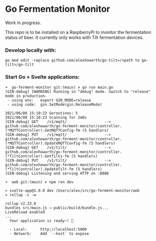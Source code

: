 # Go Fermentation Monitor

Work in progress.

This repo is to be installed on a RaspberryPi to monitor the fermentation status of beer. It currently only works with Tilt fermentation devices. 

### Develop locally with:

```
go mod edit -replace github.com/alexhowarth/go-tilt=/<path to go-tilt>/go-tilt
```

### Start Go + Svelte applications:

```
➜  go-ferment-monitor git:(main) ✗ go run main.go
[GIN-debug] [WARNING] Running in "debug" mode. Switch to "release" mode in production.
 - using env:   export GIN_MODE=release
 - using code:  gin.SetMode(gin.ReleaseMode)

2021/06/08 15:10:23 Goroutines: 5
2021/06/08 15:10:23 Scanning for 2m0s
[GIN-debug] GET    /v1/mqtt/                 --> github.com/alexhowarth/go-ferment-monitor/controller.(*MQTTController).GetMQTTConfig-fm (5 handlers)
[GIN-debug] PUT    /v1/mqtt/                 --> github.com/alexhowarth/go-ferment-monitor/controller.(*MQTTController).UpdateMQTTConfig-fm (5 handlers)
[GIN-debug] GET    /v1/tilt/                 --> github.com/alexhowarth/go-ferment-monitor/controller.(*TiltController).GetTilts-fm (5 handlers)
[GIN-debug] PUT    /v1/tilt/                 --> github.com/alexhowarth/go-ferment-monitor/controller.(*TiltController).UpdateTilt-fm (5 handlers)
[GIN-debug] Listening and serving HTTP on :8080
```

```
➜  web git:(main) ✗ npm run dev

> svelte-app@1.0.0 dev /Users/alex/src/go-ferment-monitor/web
> rollup -c -w

rollup v2.23.0
bundles src/main.js → public/build/bundle.js...
LiveReload enabled
...
  Your application is ready~! 🚀

  - Local:      http://localhost:5000
  - Network:    Add `--host` to expose
  ```
